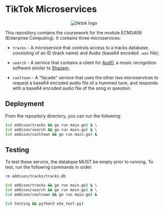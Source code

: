 # TikTok Microservices

<p align="center"> 
  <img src="https://upload.wikimedia.org/wikipedia/en/thumb/a/a9/TikTok_logo.svg/1200px-TikTok_logo.svg.png" alt="tiktok logo"/> 
</p>

This repository contains the coursework for the module ECM3408 (Enterprise Computing). It contains three microservices: 

 * `tracks` - A microservice that controls access to a tracks database, consisting of an ID (track name) and Audio (base64 encoded `.wav` file);

 * `search` - A service that contains a client for [AudD](https://audd.io), a music recognition software similar to [Shazam](https://www.shazam.com/gb/home);

 * `cooltown` - A "facade" service that uses the other two microservices to request a base64 encoded audio file of a hummed tune, and responds with a base64 encoded audio file of the song in question.

## Deployment

From the repository directory, you can run the following:

```bash 
(cd addison/tracks && go run main.go) & \
(cd addison/search && go run main.go) & \
(cd addison/cooltown && go run main.go) &
```

## Testing

To test these service, the database MUST be empty prior to running. To test,
run the following commands in order:

```bash 
rm addison/tracks/tracks.db

(cd addison/tracks && go run main.go) & \
(cd addison/search && go run main.go) & \
(cd addison/cooltown && go run main.go) & 

(cd testing && python3 e2e_test.py)
```
